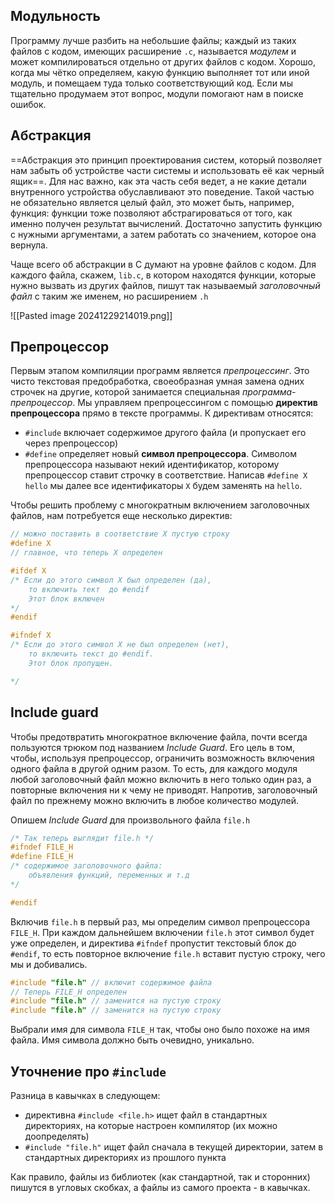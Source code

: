 
## Модульность
Программу лучше разбить на небольшие файлы; каждый из таких файлов с кодом, имеющих расширение `.c`, называется *модулем* и может компилироваться отдельно от других файлов с кодом. 
Хорошо, когда мы чётко определяем, какую функцию выполняет тот или иной модуль, и помещаем туда только соответствующий код. Если мы тщательно продумаем этот вопрос, модули помогают нам в поиске ошибок. 
## Абстракция
==Абстракция это принцип проектирования систем, который позволяет нам забыть об устройстве части системы и использовать её как черный ящик==. Для нас важно, как эта часть себя ведет, а не какие детали внутренного устройства обуславливают это поведение. Такой частью не обязательно является целый файл, это может быть, например, функция: функции тоже позволяют абстрагироваться от того, как именно получен результат вычислений. Достаточно запустить функцию с нужными аргументами, а затем работать со значением, которое она вернула. 

Чаще всего об абстракции в С думают на уровне файлов с кодом. Для каждого файла, скажем, `lib.c`, в котором находятся функции, которые нужно вызвать из других файлов, пишут так называемый *заголовочный файл* с таким же именем, но расширением `.h`

![[Pasted image 20241229214019.png]]

## Препроцессор

Первым этапом компиляции программ является *препроцессинг*. Это чисто текстовая предобработка, своеобразная умная замена одних строчек на другие, которой занимается специальная *программа-препроцессор*. Мы управляем препроцессингом с помощью **директив препроцессора** прямо в тексте программы. 
К директивам относятся:
- `#include` включает содержимое другого файла (и пропускает его через препроцессор)
- `#define` определяет новый **символ препроцессора**. Символом препроцессора называют некий идентификатор, которому препроцессор ставит строчку в соответствие. Написав `#define X hello` мы далее все идентификаторы `X` будем заменять на `hello`. 

Чтобы решить проблему с многократным включением заголовочных файлов, нам потребуется еще несколько директив:
```c
// можно поставить в соответствие X пустую строку
#define X
// главное, что теперь X определен

#ifdef X
/* Если до этого символ X был определен (да),
	то включить тект  до #endif
	Этот блок включен
*/
#endif

#ifndef X
/* Если до этого символ X не был определен (нет),
	то включить текст до #endif.
	Этот блок пропущен.

*/
```

## Include guard
Чтобы предотвратить многократное включение файла, почти всегда пользуются трюком под названием *Include Guard*. Его цель в том, чтобы, используя препроцессор, ограничить возможность включения одного файла в другой одним разом. То есть, для каждого модуля любой заголовочный файл можно включить в него только один раз, а повторные включения ни к чему не приводят. Напротив, заголовочный файл по прежнему можно включить в любое количество модулей. 

Опишем *Include Guard* для произвольного файла `file.h`
```c
/* Так теперь выглядит file.h */
#ifndef FILE_H
#define FILE_H
/* содержимое заголовочного файла:
	объявления функций, переменных и т.д
*/

#endif

```

Включив `file.h` в первый раз, мы определим символ препроцессора `FILE_H`. При каждом дальнейшем включении `file.h` этот символ будет уже определен, и директива `#ifndef` пропустит текстовый блок до `#endif`, то есть повторное включение `file.h` вставит пустую строку, чего мы и добивались.

```c
#include "file.h" // включит содержимое файла
// Теперь FILE_H определен
#include "file.h" // заменится на пустую строку
#include "file.h" // заменится на пустую строку
```

Выбрали имя для символа `FILE_H` так, чтобы оно было похоже на имя файла. Имя символа должно быть очевидно, уникально.

## Уточнение про `#include`

Разница в кавычках в следующем:
- директивна `#include <file.h>` ищет файл в стандартных директориях, на которые настроен компилятор (их можно доопределять)
- `#include "file.h"` ищет файл сначала в текущей директории, затем в стандартных директориях из прошлого пункта

Как правило, файлы из библиотек (как стандартной, так и сторонних) пишутся в угловых скобках, а файлы из самого проекта - в кавычках. 
